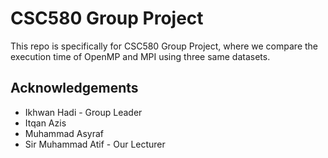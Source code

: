 
# CSC580 Group Project

This repo is specifically for CSC580 Group Project, where we compare the execution time of OpenMP and MPI using three same datasets.


## Acknowledgements

 - Ikhwan Hadi -  Group Leader
 - Itqan Azis 
 - Muhammad Asyraf 
 - Sir Muhammad Atif - Our Lecturer
